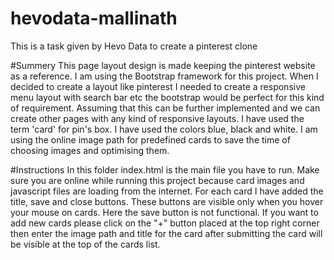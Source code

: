 # hevodata-mallinath
This is a task given by Hevo Data to create a pinterest clone


#Summery
This page layout design is made keeping the pinterest website as a reference.
I am using the Bootstrap framework for this project. When I decided to create a layout like pinterest I needed to create a responsive menu layout with search bar etc the bootstrap would be perfect for this kind of requirement. Assuming that this can be further implemented and we can create other pages with any kind of responsive layouts.
I have used the term 'card' for pin's box. I have used the colors blue, black and white.
I am using the online image path for predefined cards to save the time of choosing images and optimising them.


#Instructions
In this folder index.html is the main file you have to run.
Make sure you are online while running this project because card images and javascript files are loading from the internet.
For each card I have added the title, save and close buttons. These buttons are visible only when you hover your mouse on cards. Here the save button is not functional.
If you want to add new cards please click on the "+" button placed at the top right corner then enter the image path and title for the card after submitting the card will be visible at the top of the cards list.